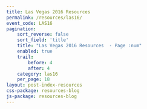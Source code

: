 ```yaml
---
title: Las Vegas 2016 Resources
permalink: /resources/las16/
event_code: LAS16
pagination:
    sort_reverse: false
    sort_field: 'title'
    title: "Las Vegas 2016 Resources  - Page :num"
    enabled: true
    trail:
        before: 4
        after: 4
    category: las16
    per_page: 18
layout: post-index-resources
css-package: resources-blog
js-package: resources-blog
---
```

